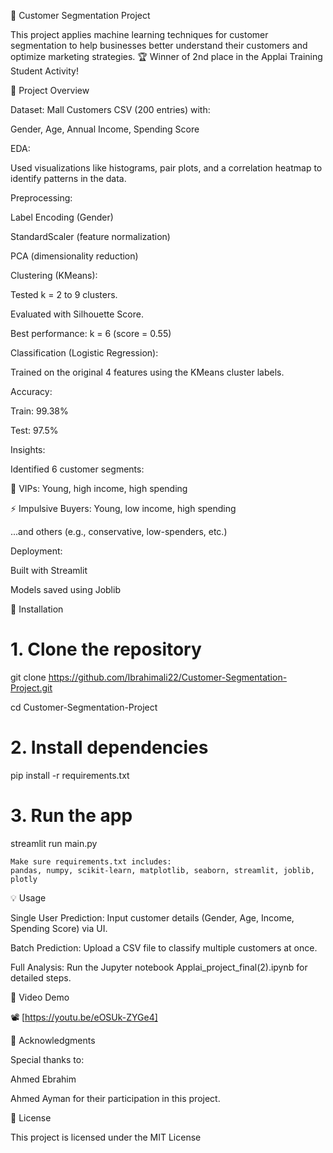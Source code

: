 🧠 Customer Segmentation Project






This project applies machine learning techniques for customer segmentation to help businesses better understand their customers and optimize marketing strategies.
🏆 Winner of 2nd place in the Applai Training Student Activity!

📌 Project Overview

Dataset: Mall Customers CSV (200 entries) with:

Gender, Age, Annual Income, Spending Score

EDA:

Used visualizations like histograms, pair plots, and a correlation heatmap to identify patterns in the data.

Preprocessing:

Label Encoding (Gender)

StandardScaler (feature normalization)

PCA (dimensionality reduction)

Clustering (KMeans):

Tested k = 2 to 9 clusters.

Evaluated with Silhouette Score.

Best performance: k = 6 (score = 0.55)

Classification (Logistic Regression):

Trained on the original 4 features using the KMeans cluster labels.

Accuracy:

Train: 99.38%

Test: 97.5%

Insights:

Identified 6 customer segments:

🏅 VIPs: Young, high income, high spending

⚡ Impulsive Buyers: Young, low income, high spending

...and others (e.g., conservative, low-spenders, etc.)

Deployment:

Built with Streamlit

Models saved using Joblib

🚀 Installation
# 1. Clone the repository
git clone https://github.com/Ibrahimali22/Customer-Segmentation-Project.git

cd Customer-Segmentation-Project

# 2. Install dependencies
pip install -r requirements.txt

# 3. Run the app
streamlit run main.py


    Make sure requirements.txt includes:
    pandas, numpy, scikit-learn, matplotlib, seaborn, streamlit, joblib, plotly


💡 Usage

Single User Prediction:
Input customer details (Gender, Age, Income, Spending Score) via UI.

Batch Prediction:
Upload a CSV file to classify multiple customers at once.

Full Analysis:
Run the Jupyter notebook Applai_project_final(2).ipynb for detailed steps.


🎥 Video Demo

📽️ [https://youtu.be/eOSUk-ZYGe4]

🙏 Acknowledgments

Special thanks to:

Ahmed Ebrahim

Ahmed Ayman
for their participation in this project.

📄 License

This project is licensed under the MIT License

